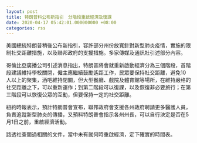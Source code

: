 ```yaml
---
layout: post
title: 特朗普料公布新指引　分階段重啟經濟及復課
date: 2020-04-17 05:42:01.000000000 +08:00
categories: rss
---
```


美國總統特朗普稍後公布新指引，容許部分州份放寬針對新型肺炎疫情，實施的限制社交距離措施，以及聯邦政府的支援措施。多家傳媒及通訊社引述部分內容。

哥倫比亞廣播公司引述消息指出，特朗普將會就重新啟動經濟分為三個階段，首階段建議維持學校關閉，僱主應繼續鼓勵遙距工作，民眾要保持社交距離，避免10人以上的聚集，酒吧維持閉關，但大型餐廳、戲院及體育館等場所，在維持嚴格的社交距離之下，可以重新運作；到第二階段可以復課，以及恢復非必要旅行；在第三階段可以恢復公眾的互動，但要保持一定的社交距離。

紐約時報表示，預計特朗普會宣布，聯邦政府會支援各州政府聘請更多醫護人員，負責追蹤新型肺炎的傳播，又預料特朗普會指示各州州長，可以自行決定是否在5月1日之前，重啟經濟活動。

路透社查閱過相關的文件，當中未有就何時重啟經濟，定下確實的時間表。
